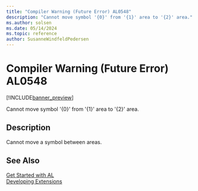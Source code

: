 ```yaml
---
title: "Compiler Warning (Future Error) AL0548"
description: "Cannot move symbol '{0}' from '{1}' area to '{2}' area."
ms.author: solsen
ms.date: 05/14/2024
ms.topic: reference
author: SusanneWindfeldPedersen
---
```

[//]: # (START>DO_NOT_EDIT)
[//]: # (IMPORTANT:Do not edit any of the content between here and the END>DO_NOT_EDIT.)
[//]: # (Any modifications should be made in the .xml files in the ModernDev repo.)
# Compiler Warning (Future Error) AL0548

[!INCLUDE[banner_preview](../includes/banner_preview.md)]

Cannot move symbol '{0}' from '{1}' area to '{2}' area.


## Description
Cannot move a symbol between areas.  

[//]: # (IMPORTANT: END>DO_NOT_EDIT)
## See Also  
[Get Started with AL](../devenv-get-started.md)  
[Developing Extensions](../devenv-dev-overview.md)  